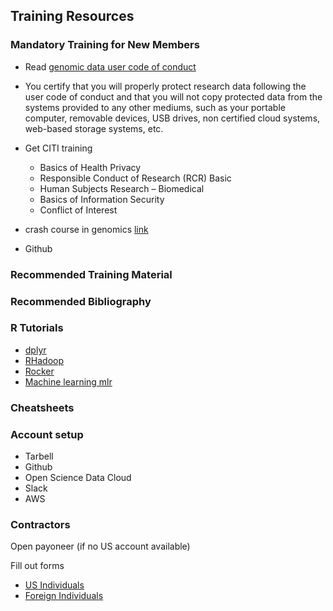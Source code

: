 Training Resources
-----------------

### Mandatory Training for New Members

- Read [genomic data user code of conduct](http://gds.nih.gov/pdf/Genomic_Data_User_Code_of_Conduct.pdf)

- You certify that you will properly protect research data following the user code of conduct and that you will not copy protected data from the systems provided to any other mediums, such as your portable computer, removable devices, USB drives, non certified cloud systems, web-based storage systems, etc.

- Get CITI training
	- Basics of Health Privacy
	- Responsible Conduct of Research (RCR) Basic
	- Human Subjects Research – Biomedical
	- Basics of Information Security
	- Conflict of Interest

- crash course in genomics [link](http://web.stanford.edu/class/stats366/exs/CrashCourseBiology.html)

- Github

### Recommended Training Material


### Recommended Bibliography


### R Tutorials
- [dplyr](https://cran.rstudio.com/web/packages/dplyr/vignettes/introduction.html)
- [RHadoop](https://github.com/andrie/RHadoop-tutorial/)
- [Rocker](http://dirk.eddelbuettel.com/papers/useR2015_docker.pdf)
- [Machine learning mlr](http://mlr-org.github.io/mlr-tutorial/release/html/)

### Cheatsheets

	
### Account setup

- Tarbell
- Github
- Open Science Data Cloud
- Slack
- AWS

### Contractors


Open payoneer (if no US account available)

Fill out forms 

- [US Individuals](https://www.dropbox.com/sh/2h3xmmxkn2i1tvy/AAADYYRsHwtO8JPJ37_dHKUTa?dl=0)
- [Foreign Individuals](https://www.dropbox.com/sh/8eb5c21kc8ezlbn/AACe7caz-p0vbhBplzA2I4PCa?dl=0)
